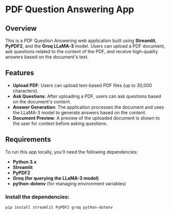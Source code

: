 # PDF Question Answering App

## Overview

This is a PDF Question Answering web application built using **Streamlit**, **PyPDF2**, and the **Groq LLaMA-3** model. Users can upload a PDF document, ask questions related to the content of the PDF, and receive high-quality answers based on the document's text.

## Features

- **Upload PDF**: Users can upload text-based PDF files (up to 30,000 characters).
- **Ask Questions**: After uploading a PDF, users can ask questions based on the document's content.
- **Answer Generation**: The application processes the document and uses the LLaMA-3 model to generate answers based on the content.
- **Document Preview**: A preview of the uploaded document is shown to the user for context before asking questions.

## Requirements

To run this app locally, you'll need the following dependencies:

- **Python 3.x**
- **Streamlit**
- **PyPDF2**
- **Groq (for querying the LLaMA-3 model)**
- **python-dotenv** (for managing environment variables)

### Install the dependencies:

```bash
pip install streamlit PyPDF2 groq python-dotenv
